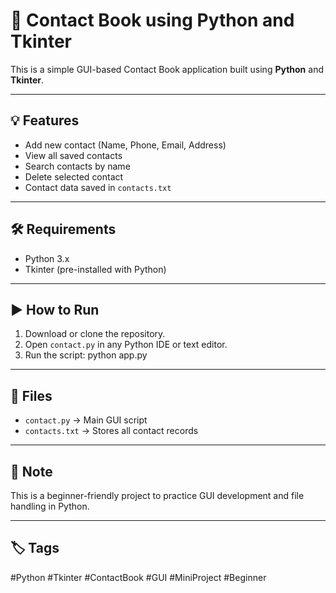 # 📒 Contact Book using Python and Tkinter

This is a simple GUI-based Contact Book application built using **Python** and **Tkinter**.

---

## 💡 Features

- Add new contact (Name, Phone, Email, Address)
- View all saved contacts
- Search contacts by name
- Delete selected contact
- Contact data saved in `contacts.txt`

---

## 🛠️ Requirements

- Python 3.x
- Tkinter (pre-installed with Python)

---

## ▶️ How to Run

1. Download or clone the repository.
2. Open `contact.py` in any Python IDE or text editor.
3. Run the script: python app.py
                  

---

## 📂 Files

- `contact.py` → Main GUI script
- `contacts.txt` → Stores all contact records

---

## 📌 Note

This is a beginner-friendly project to practice GUI development and file handling in Python.

---

## 🏷️ Tags

#Python #Tkinter #ContactBook #GUI #MiniProject #Beginner
